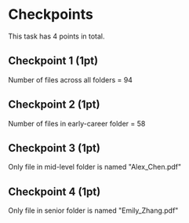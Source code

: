 # Checkpoints

This task has 4 points in total.

## Checkpoint 1 (1pt)

Number of files across all folders = 94

## Checkpoint 2 (1pt)

Number of files in early-career folder = 58

## Checkpoint 3 (1pt)

Only file in mid-level folder is named "Alex_Chen.pdf"

## Checkpoint 4 (1pt)

Only file in senior folder is named "Emily_Zhang.pdf"
